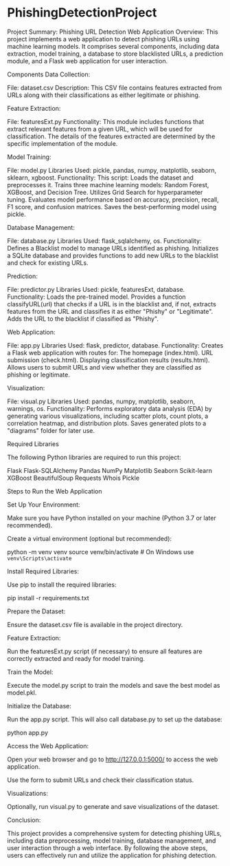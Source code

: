 # PhishingDetectionProject
Project Summary: Phishing URL Detection Web Application
Overview: This project implements a web application to detect phishing URLs using machine learning models. It comprises several components, including data extraction, model training, a database to store blacklisted URLs, a prediction module, and a Flask web application for user interaction.

Components
Data Collection:

File: dataset.csv
Description: This CSV file contains features extracted from URLs along with their classifications as either legitimate or phishing.

Feature Extraction:

File: featuresExt.py
Functionality: This module includes functions that extract relevant features from a given URL, which will be used for classification. The details of the features extracted are determined by the specific implementation of the module.

Model Training:

File: model.py
Libraries Used: pickle, pandas, numpy, matplotlib, seaborn, sklearn, xgboost.
Functionality: This script:
Loads the dataset and preprocesses it.
Trains three machine learning models: Random Forest, XGBoost, and Decision Tree.
Utilizes Grid Search for hyperparameter tuning.
Evaluates model performance based on accuracy, precision, recall, F1 score, and confusion matrices.
Saves the best-performing model using pickle.

Database Management:

File: database.py
Libraries Used: flask_sqlalchemy, os.
Functionality:
Defines a Blacklist model to manage URLs identified as phishing.
Initializes a SQLite database and provides functions to add new URLs to the blacklist and check for existing URLs.

Prediction:

File: predictor.py
Libraries Used: pickle, featuresExt, database.
Functionality:
Loads the pre-trained model.
Provides a function classifyURL(url) that checks if a URL is in the blacklist and, if not, extracts features from the URL and classifies it as either "Phishy" or "Legitimate".
Adds the URL to the blacklist if classified as "Phishy".

Web Application:

File: app.py
Libraries Used: flask, predictor, database.
Functionality:
Creates a Flask web application with routes for:
The homepage (index.html).
URL submission (check.html).
Displaying classification results (results.html).
Allows users to submit URLs and view whether they are classified as phishing or legitimate.

Visualization:

File: visual.py
Libraries Used: pandas, numpy, matplotlib, seaborn, warnings, os.
Functionality:
Performs exploratory data analysis (EDA) by generating various visualizations, including scatter plots, count plots, a correlation heatmap, and distribution plots.
Saves generated plots to a "diagrams" folder for later use.

Required Libraries

The following Python libraries are required to run this project:

Flask
Flask-SQLAlchemy
Pandas
NumPy
Matplotlib
Seaborn
Scikit-learn
XGBoost
BeautifulSoup
Requests
Whois
Pickle

Steps to Run the Web Application

Set Up Your Environment:

Make sure you have Python installed on your machine (Python 3.7 or later recommended).

Create a virtual environment (optional but recommended):

python -m venv venv
source venv/bin/activate  # On Windows use `venv\Scripts\activate`

Install Required Libraries:

Use pip to install the required libraries:

pip install -r requirements.txt

Prepare the Dataset:

Ensure the dataset.csv file is available in the project directory.

Feature Extraction:

Run the featuresExt.py script (if necessary) to ensure all features are correctly extracted and ready for model training.

Train the Model:

Execute the model.py script to train the models and save the best model as model.pkl.

Initialize the Database:

Run the app.py script. This will also call database.py to set up the database:

python app.py

Access the Web Application:

Open your web browser and go to http://127.0.0.1:5000/ to access the web application.

Use the form to submit URLs and check their classification status.

Visualizations:

Optionally, run visual.py to generate and save visualizations of the dataset.

Conclusion:

This project provides a comprehensive system for detecting phishing URLs, including data preprocessing, model training, database management, and user interaction through a web interface. By following the above steps, users can effectively run and utilize the application for phishing detection.

